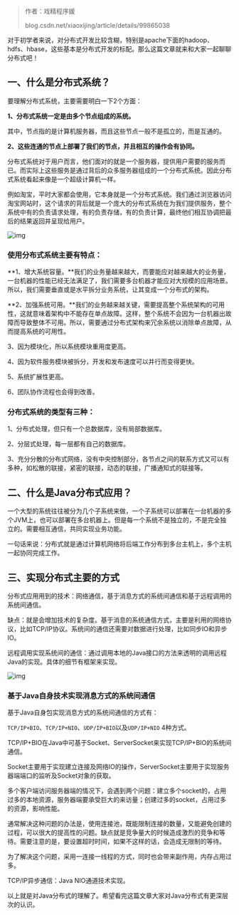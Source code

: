 > 作者：戏精程序媛
>
> blog.csdn.net/xiaoxijing/article/details/99865038

对于初学者来说，对分布式开发比较含糊，特别是apache下面的hadoop、hdfs、hbase，这些基本是分布式开发的标配。那么这篇文章就来和大家一起聊聊分布式吧！

## 一、什么是分布式系统？

要理解分布式系统，主要需要明白一下2个方面：

**1、分布式系统一定是由多个节点组成的系统。**

其中，节点指的是计算机服务器，而且这些节点一般不是孤立的，而是互通的。

**2、这些连通的节点上部署了我们的节点，并且相互的操作会有协同。**

分布式系统对于用户而言，他们面对的就是一个服务器，提供用户需要的服务而已。而实际上这些服务是通过背后的众多服务器组成的一个分布式系统。因此分布式系统看起来像是一个超级计算机一样。

例如淘宝，平时大家都会使用，它本身就是一个分布式系统。我们通过浏览器访问淘宝网站时，这个请求的背后就是一个庞大的分布式系统在为我们提供服务，整个系统中有的负责请求处理，有的负责存储，有的负责计算，最终他们相互协调把最后的结果返回并呈现给用户。

![img](https://mmbiz.qpic.cn/mmbiz_png/JfTPiahTHJhqB8I3rmjYl3qRPTdmHfCZVz0Qk4Qbu2Cu491gBicosSgpsKXtibuiaYvibfqBWL6aMl5xgtQ2ZCzsOKA/640?wx_fmt=png&tp=webp&wxfrom=5&wx_lazy=1&wx_co=1)

### 使用分布式系统主要有特点：

**1、增大系统容量。**我们的业务量越来越大，而要能应对越来越大的业务量，一台机器的性能已经无法满足了，我们需要多台机器才能应对大规模的应用场景。所以，我们需要垂直或是水平拆分业务系统，让其变成一个分布式的架构。

**2、加强系统可用。**我们的业务越来越关键，需要提高整个系统架构的可用性，这就意味着架构中不能存在单点故障。这样，整个系统不会因为一台机器出故障而导致整体不可用。所以，需要通过分布式架构来冗余系统以消除单点故障，从而提高系统的可用性。

3、因为模块化，所以系统模块重用度更高。

4、因为软件服务模块被拆分，开发和发布速度可以并行而变得更快。

5、系统扩展性更高。

6、团队协作流程也会得到改善。

### 分布式系统的类型有三种：

1、分布式处理，但只有一个总数据库，没有局部数据库。

2、分层式处理，每一层都有自己的数据库。

3、充分分散的分布式网络，没有中央控制部分，各节点之间的联系方式又可以有多种，如松散的联接，紧密的联接，动态的联接，广播通知式的联接等。

## 二、什么是Java分布式应用？

一个大型的系统往往被分为几个子系统来做，一个子系统可以部署在一台机器的多个JVM上，也可以部署在多台机器上。但是每一个系统不是独立的，不是完全独立的。需要相互通信，共同实现业务功能。

一句话来说：分布式就是通过计算机网络将后端工作分布到多台主机上，多个主机一起协同完成工作。

## 三、实现分布式主要的方式

分布式应用用到的技术：网络通信，基于消息方式的系统间通信和基于远程调用的系统间通信。

缺点：就是会增加技术的复杂度。基于消息的系统通信方式，主要是利用的网络协议，比如TCP/IP协议。系统间的通信还需要对数据进行处理，比如同步IO和异步IO。

远程调用实现系统间的通信：通过调用本地的Java接口的方法来透明的调用远程Java的实现。具体的细节有框架来实现。

![img](https://mmbiz.qpic.cn/mmbiz_png/JfTPiahTHJhqB8I3rmjYl3qRPTdmHfCZVoSg1WecGrJXC6w5icaG2qibdGp7GJ7rgE2Q5TjUbRY5ampPo7n8Dd6Dw/640?wx_fmt=png&tp=webp&wxfrom=5&wx_lazy=1&wx_co=1)

### 基于Java自身技术实现消息方式的系统间通信

基于Java自身包实现消息方式的系统间通信的方式有：

`TCP/IP+BIO`、`TCP/IP+NIO`、`UDP/IP+BIO`以及`UDP/IP+NIO` 4种方式。

TCP/IP+BIO在Java中可基于Socket、ServerSocket来实现TCP/IP+BIO的系统间通信。

Socket主要用于实现建立连接及网络IO的操作，ServerSocket主要用于实现服务器端端口的监听及Socket对象的获取。

多个客户端访问服务器端的情况下，会遇到两个问题：建立多个socket的，占用过多的本地资源，服务器端要承受巨大的来访量；创建过多的socket，占用过多的资源，影响性能。

通常解决这种问题的办法是，使用连接池，既能限制连接的数量，又能避免创建的过程，可以很大的提高性的问题。缺点就是竞争量大的时候造成激烈的竞争和等待。需要注意的是，要设置超时时间，如果不这样的话，会造成无限制的等待。

为了解决这个问题，采用一连接一线程的方式，同时也会带来副作用，内存占用过多。

TCP/IP异步通信：Java NIO通道技术实现。

以上就是对Java分布式的理解了。希望看完这篇文章大家对Java分布式有更深层次的认识。